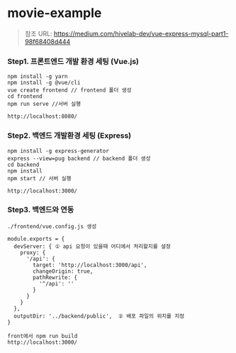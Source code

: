 # movie-example

> 참조 URL: https://medium.com/hivelab-dev/vue-express-mysql-part1-98f68408d444

### Step1. 프론트엔드 개발 환경 세팅 (Vue.js)

```
npm install -g yarn 
npm install -g @vue/cli 
vue create frontend // frontend 폴더 생성
cd frontend
npm run serve //서버 실행

http://localhost:8080/
```

### Step2. 백엔드 개발환경 세팅 (Express)

```
npm install -g express-generator
express --view=pug backend // backend 폴더 생성
cd backend 
npm install 
npm start // 서버 실행

http://localhost:3000/
```

### Step3. 백엔드와 연동

```
./frontend/vue.config.js 생성

module.exports = { 
  devServer: { ① api 요청이 있을때 어디에서 처리할지를 설정
    proxy: { 
      '/api': { 
        target: 'http://localhost:3000/api',
        changeOrigin: true, 
        pathRewrite: { 
          '^/api': ''
        } 
      } 
    } 
  },
  outputDir: '../backend/public',  ② 배포 파일의 위치를 지정
}

front에서 npm run build
http://localhost:3000/
```
